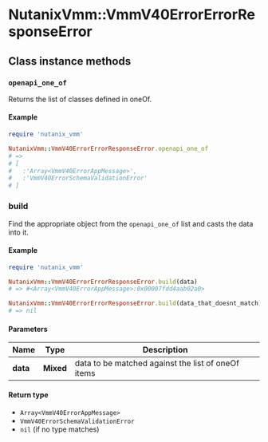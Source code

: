 # NutanixVmm::VmmV40ErrorErrorResponseError

## Class instance methods

### `openapi_one_of`

Returns the list of classes defined in oneOf.

#### Example

```ruby
require 'nutanix_vmm'

NutanixVmm::VmmV40ErrorErrorResponseError.openapi_one_of
# =>
# [
#   :'Array<VmmV40ErrorAppMessage>',
#   :'VmmV40ErrorSchemaValidationError'
# ]
```

### build

Find the appropriate object from the `openapi_one_of` list and casts the data into it.

#### Example

```ruby
require 'nutanix_vmm'

NutanixVmm::VmmV40ErrorErrorResponseError.build(data)
# => #<Array<VmmV40ErrorAppMessage>:0x00007fdd4aab02a0>

NutanixVmm::VmmV40ErrorErrorResponseError.build(data_that_doesnt_match)
# => nil
```

#### Parameters

| Name | Type | Description |
| ---- | ---- | ----------- |
| **data** | **Mixed** | data to be matched against the list of oneOf items |

#### Return type

- `Array<VmmV40ErrorAppMessage>`
- `VmmV40ErrorSchemaValidationError`
- `nil` (if no type matches)

